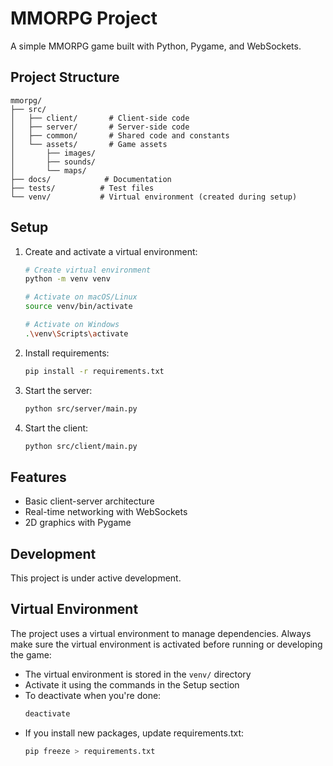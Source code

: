 # MMORPG Project

A simple MMORPG game built with Python, Pygame, and WebSockets.

## Project Structure

```
mmorpg/
├── src/
│   ├── client/       # Client-side code
│   ├── server/       # Server-side code
│   ├── common/       # Shared code and constants
│   └── assets/       # Game assets
│       ├── images/
│       ├── sounds/
│       └── maps/
├── docs/            # Documentation
├── tests/          # Test files
└── venv/           # Virtual environment (created during setup)
```

## Setup

1. Create and activate a virtual environment:
   ```bash
   # Create virtual environment
   python -m venv venv
   
   # Activate on macOS/Linux
   source venv/bin/activate
   
   # Activate on Windows
   .\venv\Scripts\activate
   ```

2. Install requirements:
   ```bash
   pip install -r requirements.txt
   ```

3. Start the server:
   ```bash
   python src/server/main.py
   ```

4. Start the client:
   ```bash
   python src/client/main.py
   ```

## Features

- Basic client-server architecture
- Real-time networking with WebSockets
- 2D graphics with Pygame

## Development

This project is under active development.

## Virtual Environment

The project uses a virtual environment to manage dependencies. Always make sure the virtual environment is activated before running or developing the game:

- The virtual environment is stored in the `venv/` directory
- Activate it using the commands in the Setup section
- To deactivate when you're done:
  ```bash
  deactivate
  ```
- If you install new packages, update requirements.txt:
  ```bash
  pip freeze > requirements.txt
  ```